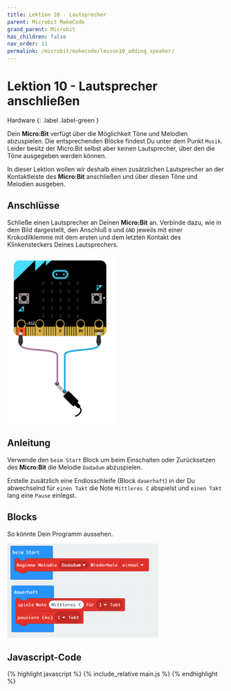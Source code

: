 ```yaml
---
title: Lektion 10 - Lautsprecher
parent: Microbit MakeCode
grand_parent: Microbit
has_children: false
nav_order: 11
permalink: /microbit/makecode/lesson10_adding_speaker/
---
```


# Lektion 10 - Lautsprecher anschließen 

Hardware
{: .label .label-green }

Dein __Micro:Bit__ verfügt über die Möglichkeit Töne und Melodien abzuspielen. Die entsprechenden Blöcke findest Du unter dem Punkt `Musik`. Leider besitz der Micro:Bit selbst aber keinen Lautsprecher, über den die Töne ausgegeben werden können.

In dieser Lektion wollen wir deshalb einen zusätzlichen Lautsprecher an der Kontaktleiste des __Micro:Bit__ anschließen und über diesen Töne und Melodien ausgeben.

## Anschlüsse

Schließe einen Lautsprecher an Deinen __Micro:Bit__ an. Verbinde dazu, wie in dem Bild dargestellt, den Anschluß `0` und `GND` jeweils mit einer Krokodilklemme mit dem ersten und dem letzten Kontakt des Klinkensteckers Deines Lautsprechers.

<img src="./wiring.png" width="250px"/>

## Anleitung

Verwende den `beim Start` Block um beim Einschalten oder Zurücksetzen des __Micro:Bit__ die Melodie `Dadadum` abzuspielen.

Erstelle zusätzlich eine Endlosschleife (Block `dauerhaft`) in der Du abwechselnd für `einen Takt` die Note  `Mittleres C` abspielst und `einen Takt` lang eine `Pause` einlegst.

## Blocks

So könnte Dein Programm aussehen.

<img src="./screenshot.png" width="350px"/>

## Javascript-Code

{% highlight javascript %}
    {% include_relative main.js %}
{% endhighlight %}
